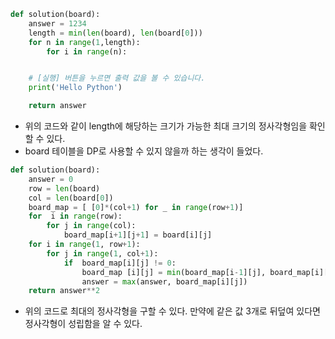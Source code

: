 ```py
def solution(board):
    answer = 1234
    length = min(len(board), len(board[0]))
    for n in range(1,length):
        for i in range(n):


    # [실행] 버튼을 누르면 출력 값을 볼 수 있습니다.
    print('Hello Python')

    return answer
```

- 위의 코드와 같이 length에 해당하는 크기가 가능한 최대 크기의 정사각형임을 확인 할 수 있다.
- board 테이블을 DP로 사용할 수 있지 않을까 하는 생각이 들었다.

```py
def solution(board):
    answer = 0
    row = len(board)
    col = len(board[0])
    board_map = [ [0]*(col+1) for _ in range(row+1)]
    for  i in range(row):
        for j in range(col):
            board_map[i+1][j+1] = board[i][j]
    for i in range(1, row+1):
        for j in range(1, col+1):
            if  board_map[i][j] != 0:
                board_map [i][j] = min(board_map[i-1][j], board_map[i][j-1], board_map[i-1][j-1]) + 1
                answer = max(answer, board_map[i][j])
    return answer**2

```

- 위의 코드로 최대의 정사각형을 구할 수 있다. 만약에 같은 값 3개로 뒤덮여 있다면 정사각형이 성립함을 알 수 있다.
